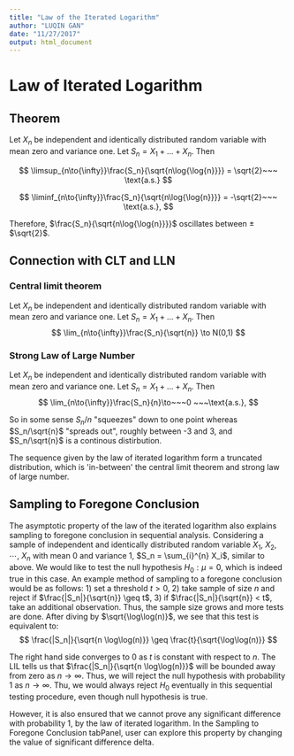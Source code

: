 ```yaml
---
title: "Law of the Iterated Logarithm"
author: "LUQIN GAN"
date: "11/27/2017"
output: html_document
---
```


# Law of Iterated Logarithm

## Theorem

Let ${X_n}$ be independent and identically distributed random variable with mean zero and variance one. Let $S_n = X_1 + ... + X_n$. Then 

$$
\limsup_{n\to{\infty}}\frac{S_n}{\sqrt{n\log{\log{n}}}} = \sqrt{2}~~~ \text{a.s.}
$$

$$
\liminf_{n\to{\infty}}\frac{S_n}{\sqrt{n\log{\log{n}}}} = -\sqrt{2}~~~ \text{a.s.}, 
$$

Therefore, $\frac{S_n}{\sqrt{n\log{\log{n}}}}$ oscillates between ±$\sqrt{2}$. 


## Connection with CLT and LLN

### Central limit theorem 
Let ${X_n}$ be independent and identically distributed random variable with mean zero and variance one. Let $S_n = X_1 + ... + X_n$. Then 
$$
\lim_{n\to{\infty}}\frac{S_n}{\sqrt{n}} \to N(0,1)
$$

### Strong Law of Large Number 
Let ${X_n}$ be independent and identically distributed random variable with mean zero and variance one. Let $S_n = X_1 + ... + X_n$. Then 
$$
\lim_{n\to{\infty}}\frac{S_n}{n}\to~~~0 ~~~\text{a.s.}, 
$$



So in some sense $S_n/n$ "squeezes" down to one point whereas $S_n/\sqrt{n}$ "spreads out", roughly between -3 and 3, and $S_n/\sqrt{n}$ is a continous distirbution. 

The sequence given by the law of iterated logarithm form a truncated distribution, which is 'in-between' the central limit theorem and strong law of large number. 




## Sampling to Foregone Conclusion 

The asymptotic property of the law of the iterated logarithm also explains sampling to foregone conclusion in sequential analysis. Considering  a sample of independent and identically distributed random variable $X_1$, $X_2$, $\cdots$, $X_n$ with mean $0$ and variance $1$, $S_n = \sum_{i}^{n} X_i$, similar to above.  We would like to test the null hypothesis $H_0: \mu = 0$, which is indeed true in this case.  An example method of sampling to a foregone conclusion would be as follows: 1) set a threshold $t > 0$, 2) take sample of size $n$ and reject if $\frac{|S_n|}{\sqrt{n}} \geq t$, 3) if $\frac{|S_n|}{\sqrt{n}} < t$, take an additional observation.  Thus, the sample size grows and more tests are done.  After diving by $\sqrt{\log\log(n)}$, we see that this test is equivalent to:
$$
\frac{|S_n|}{\sqrt{n \log\log(n)}} \geq \frac{t}{\sqrt{\log\log(n)}}
$$

The right hand side converges to $0$ as $t$ is constant with respect to $n$. The LIL tells us that $\frac{|S_n|}{\sqrt{n \log\log(n)}}$ will be bounded away from zero as $n \to \infty$.  Thus, we will reject the null hypothesis with probability $1$ as $n \to \infty$. Thu, we would always reject $H_0$ eventually in this sequential testing procedure, even though null hypothesis is true. 

However, it is also ensured that we cannot prove any significant difference with probability 1, by the law of iterated logarithm. In the Sampling to Foregone Conclusion tabPanel, user can explore this property by changing the value of significant difference delta. 





